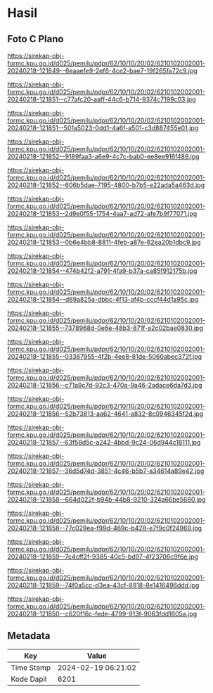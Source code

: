 # Hasil

## Foto C Plano

https://sirekap-obj-formc.kpu.go.id/d025/pemilu/pdpr/62/10/10/20/02/6210102002001-20240218-121849--6eaaefe9-2ef6-4ce2-bae7-19f265fa72c9.jpg

https://sirekap-obj-formc.kpu.go.id/d025/pemilu/pdpr/62/10/10/20/02/6210102002001-20240218-121851--c77afc20-aaff-44c6-b714-9374c7199c03.jpg

https://sirekap-obj-formc.kpu.go.id/d025/pemilu/pdpr/62/10/10/20/02/6210102002001-20240218-121851--501a5023-0dd1-4a6f-a501-c3d887455e01.jpg

https://sirekap-obj-formc.kpu.go.id/d025/pemilu/pdpr/62/10/10/20/02/6210102002001-20240218-121852--9189faa3-a6e9-4c7c-bab0-ee8ee916f489.jpg

https://sirekap-obj-formc.kpu.go.id/d025/pemilu/pdpr/62/10/10/20/02/6210102002001-20240218-121852--606b5dae-7195-4800-b7b5-e22ada5a463d.jpg

https://sirekap-obj-formc.kpu.go.id/d025/pemilu/pdpr/62/10/10/20/02/6210102002001-20240218-121853--2d9e0f55-1754-4aa7-ad72-afe7b9f77071.jpg

https://sirekap-obj-formc.kpu.go.id/d025/pemilu/pdpr/62/10/10/20/02/6210102002001-20240218-121853--0b6e4bb8-8811-4feb-a87e-62ea20b1dbc9.jpg

https://sirekap-obj-formc.kpu.go.id/d025/pemilu/pdpr/62/10/10/20/02/6210102002001-20240218-121854--474b42f2-a791-4fa9-b37a-ca85f912175b.jpg

https://sirekap-obj-formc.kpu.go.id/d025/pemilu/pdpr/62/10/10/20/02/6210102002001-20240218-121854--d69a825a-dbbc-4f13-af4b-cccf44d1a95c.jpg

https://sirekap-obj-formc.kpu.go.id/d025/pemilu/pdpr/62/10/10/20/02/6210102002001-20240218-121855--7378968d-0e6e-48b3-871f-a2c02bae0830.jpg

https://sirekap-obj-formc.kpu.go.id/d025/pemilu/pdpr/62/10/10/20/02/6210102002001-20240218-121855--03367955-4f2b-4ee8-81de-5060abec372f.jpg

https://sirekap-obj-formc.kpu.go.id/d025/pemilu/pdpr/62/10/10/20/02/6210102002001-20240218-121856--c71a9c7d-92c3-470a-9a46-2adace6da7d3.jpg

https://sirekap-obj-formc.kpu.go.id/d025/pemilu/pdpr/62/10/10/20/02/6210102002001-20240218-121856--52b73813-aa62-4641-a832-8c0946345f2d.jpg

https://sirekap-obj-formc.kpu.go.id/d025/pemilu/pdpr/62/10/10/20/02/6210102002001-20240218-121857--63f58d5c-a242-4bbd-9c24-06d944c18111.jpg

https://sirekap-obj-formc.kpu.go.id/d025/pemilu/pdpr/62/10/10/20/02/6210102002001-20240218-121857--36d5d74d-3851-4c46-b5b7-a34614a89e42.jpg

https://sirekap-obj-formc.kpu.go.id/d025/pemilu/pdpr/62/10/10/20/02/6210102002001-20240218-121858--664d022f-b94b-44b8-9210-324a66be5680.jpg

https://sirekap-obj-formc.kpu.go.id/d025/pemilu/pdpr/62/10/10/20/02/6210102002001-20240218-121858--77c029ea-f99d-469c-b428-e7f9c0f24969.jpg

https://sirekap-obj-formc.kpu.go.id/d025/pemilu/pdpr/62/10/10/20/02/6210102002001-20240218-121859--7c4cff2f-9385-40c5-bd97-4f23706c9f6e.jpg

https://sirekap-obj-formc.kpu.go.id/d025/pemilu/pdpr/62/10/10/20/02/6210102002001-20240218-121859--74f0a5cc-d3ea-43cf-8918-8e1416496ddd.jpg

https://sirekap-obj-formc.kpu.go.id/d025/pemilu/pdpr/62/10/10/20/02/6210102002001-20240218-121850--c620f16c-fede-4799-913f-9063fdd1605a.jpg


## Metadata

| Key        | Value               |
| ---------- | ------------------- |
| Time Stamp | 2024-02-19 06:21:02 |
| Kode Dapil | 6201                |



